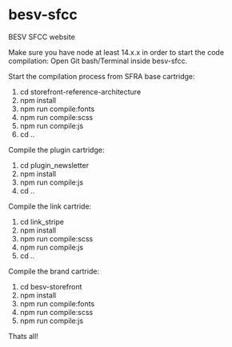 # besv-sfcc
BESV SFCC website

Make sure you have node at least 14.x.x in order to start the code compilation:
Open Git bash/Terminal inside besv-sfcc.

Start the compilation process from SFRA base cartridge:
1) cd storefront-reference-architecture
2) npm install
3) npm run compile:fonts
4) npm run compile:scss
5) npm run compile:js
6) cd ..

Compile the plugin cartridge:
1) cd plugin_newsletter
2) npm install
3) npm run compile:js
4) cd ..

Compile the link cartride:
1) cd link_stripe
2) npm install
3) npm run compile:scss
4) npm run compile:js
5) cd ..


Compile the brand cartride:
1) cd besv-storefront
2) npm install
3) npm run compile:fonts
4) npm run compile:scss
5) npm run compile:js

Thats all!



